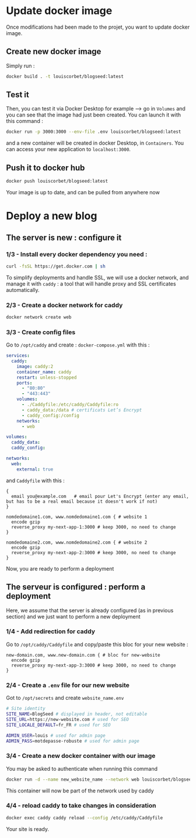 # Update docker image

Once modifications had been made to the projet, you want to update docker image.

## Create new docker image

Simply run :

```bash
docker build . -t louiscorbet/blogseed:latest
```

## Test it

Then, you can test it via Docker Desktop for example --> go in `Volumes` and you can see that the image had just been created. You can launch it with this command :

```bash
docker run -p 3000:3000 --env-file .env louiscorbet/blogseed:latest
```

and a new container will be created in docker Desktop, in `Containers`. You can access your new application to `localhost:3000`.

## Push it to docker hub

```bash
docker push louiscorbet/blogseed:latest
```

Your image is up to date, and can be pulled from anywhere now

# Deploy a new blog

## The server is new : configure it

### 1/3 - Install every docker dependency you need :

```bash
curl -fsSL https://get.docker.com | sh
```

To simplify deployments and handle SSL, we will use a docker network, and manage it with `caddy` : a tool that will handle proxy and SSL certificates automatically.

### 2/3 - Create a docker network for caddy

```bash
docker network create web
```

### 3/3 - Create config files

Go to `/opt/caddy` and create :
`docker-compose.yml` with this :

```yml
services:
  caddy:
    image: caddy:2
    container_name: caddy
    restart: unless-stopped
    ports:
      - "80:80"
      - "443:443"
    volumes:
      - ./Caddyfile:/etc/caddy/Caddyfile:ro
      - caddy_data:/data # certificats Let’s Encrypt
      - caddy_config:/config
    networks:
      - web

volumes:
  caddy_data:
  caddy_config:

networks:
  web:
    external: true
```

and `Caddyfile` with this :

```caddy
{
  email you@example.com   # email pour Let's Encrypt (enter any email, but has to be a real email because it doesn't work if not)
}

nomdedomaine1.com, www.nomdedomaine1.com { # website 1
  encode gzip
  reverse_proxy my-next-app-1:3000 # keep 3000, no need to change
}

nomdedomaine2.com, www.nomdedomaine2.com { # website 2
  encode gzip
  reverse_proxy my-next-app-2:3000 # keep 3000, no need to change
}
```

Now, you are ready to perform a deployment

## The serveur is configured : perform a deployment

Here, we assume that the server is already configured (as in previous section) and we just want to perform a new deployment

### 1/4 - Add redirection for caddy

Go to `/opt/caddy/Caddyfile` and copy/paste this bloc for your new website :

```caddy
new-domain.com, www.new-domain.com { # bloc for new-website
  encode gzip
  reverse_proxy my-next-app-3:3000 # keep 3000, no need to change
}
```

### 2/4 - Create a `.env` file for our new website

Got to `/opt/secrets` and create `website_name.env`

```bash
# Site identity
SITE_NAME=BlogSeed # displayed in header, not editable
SITE_URL=https://new-website.com # used for SEO
SITE_LOCALE_DEFAULT=fr_FR # used for SEO

ADMIN_USER=louis # used for admin page
ADMIN_PASS=motdepasse-robuste # used for admin page
```

### 3/4 - Create a new docker container with our image

You may be asked to authenticate when running this command

```bash
docker run -d --name new_website_name --network web louiscorbet/blogseed:latest --env-file /opt/secrets/website_name.env
```

This container will now be part of the network used by caddy

### 4/4 - reload caddy to take changes in consideration

```bash
docker exec caddy caddy reload --config /etc/caddy/Caddyfile
```

Your site is ready.
